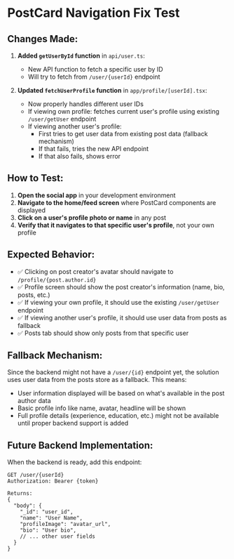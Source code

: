 # PostCard Navigation Fix Test

## Changes Made:

1. **Added `getUserById` function** in `api/user.ts`:
   - New API function to fetch a specific user by ID
   - Will try to fetch from `/user/{userId}` endpoint

2. **Updated `fetchUserProfile` function** in `app/profile/[userId].tsx`:
   - Now properly handles different user IDs
   - If viewing own profile: fetches current user's profile using existing `/user/getUser` endpoint
   - If viewing another user's profile: 
     - First tries to get user data from existing post data (fallback mechanism)
     - If that fails, tries the new API endpoint
     - If that also fails, shows error

## How to Test:

1. **Open the social app** in your development environment
2. **Navigate to the home/feed screen** where PostCard components are displayed
3. **Click on a user's profile photo or name** in any post
4. **Verify that it navigates to that specific user's profile**, not your own profile

## Expected Behavior:

- ✅ Clicking on post creator's avatar should navigate to `/profile/{post.author.id}`
- ✅ Profile screen should show the post creator's information (name, bio, posts, etc.)
- ✅ If viewing your own profile, it should use the existing `/user/getUser` endpoint
- ✅ If viewing another user's profile, it should use user data from posts as fallback
- ✅ Posts tab should show only posts from that specific user

## Fallback Mechanism:

Since the backend might not have a `/user/{id}` endpoint yet, the solution uses user data from the posts store as a fallback. This means:

- User information displayed will be based on what's available in the post author data
- Basic profile info like name, avatar, headline will be shown
- Full profile details (experience, education, etc.) might not be available until proper backend support is added

## Future Backend Implementation:

When the backend is ready, add this endpoint:
```
GET /user/{userId}
Authorization: Bearer {token}

Returns:
{
  "body": {
    "_id": "user_id",
    "name": "User Name",
    "profileImage": "avatar_url",
    "bio": "User bio",
    // ... other user fields
  }
}
```
